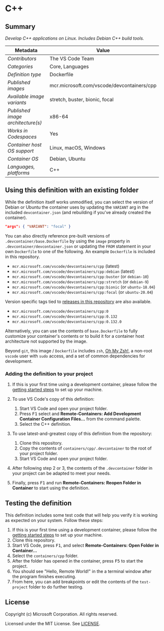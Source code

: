 # C++

## Summary

*Develop C++ applications on Linux. Includes Debian C++ build tools.*

| Metadata | Value |  
|----------|-------|
| *Contributors* | The VS Code Team |
| *Categories* | Core, Languages |
| *Definition type* | Dockerfile |
| *Published images* | mcr.microsoft.com/vscode/devcontainers/cpp |
| *Available image variants* | stretch, buster, bionic, focal |
| *Published image architecture(s)* | x86-64 |
| *Works in Codespaces* | Yes |
| *Container host OS support* | Linux, macOS, Windows |
| *Container OS* | Debian, Ubuntu |
| *Languages, platforms* | C++ |

## Using this definition with an existing folder

While the definition itself works unmodified, you can select the version of Debian or Ubuntu the container uses by updating the `VARIANT` arg in the included `devcontainer.json` (and rebuilding if you've already created the container).

```json
"args": { "VARIANT": "focal" }
```

You can also directly reference pre-built versions of `.devcontainer/base.Dockerfile` by using the `image` property in `.devcontainer/devcontainer.json` or updating the `FROM` statement in your own  `Dockerfile` to one of the following. An example `Dockerfile` is included in this repository.

- `mcr.microsoft.com/vscode/devcontainers/cpp` (latest)
- `mcr.microsoft.com/vscode/devcontainers/cpp:debian` (latest)
- `mcr.microsoft.com/vscode/devcontainers/cpp:buster` (or `debian-10`)
- `mcr.microsoft.com/vscode/devcontainers/cpp:stretch` (or `debian-9`)
- `mcr.microsoft.com/vscode/devcontainers/cpp:bionic` (or `ubuntu-18.04`)
- `mcr.microsoft.com/vscode/devcontainers/cpp:focal` (or `ubuntu-20.04`)

Version specific tags tied to [releases in this repository](https://github.com/microsoft/vscode-dev-containers/releases) are also available.

- `mcr.microsoft.com/vscode/devcontainers/cpp:0`
- `mcr.microsoft.com/vscode/devcontainers/cpp:0.132`
- `mcr.microsoft.com/vscode/devcontainers/cpp:0.132.0`

Alternatively, you can use the contents of `base.Dockerfile` to fully customize your container's contents or to build it for a container host architecture not supported by the image.

Beyond `git`, this image / `Dockerfile` includes `zsh`, [Oh My Zsh!](https://ohmyz.sh/), a non-root `vscode` user with `sudo` access, and a set of common dependencies for development.

### Adding the definition to your project

1. If this is your first time using a development container, please follow the [getting started steps](https://aka.ms/vscode-remote/containers/getting-started) to set up your machine.

2. To use VS Code's copy of this definition:
   1. Start VS Code and open your project folder.
   2. Press <kbd>F1</kbd> select and **Remote-Containers: Add Development Container Configuration Files...** from the command palette.
   3. Select the C++ definition.

3. To use latest-and-greatest copy of this definition from the repository:
   1. Clone this repository.
   2. Copy the contents of `containers/cpp/.devcontainer` to the root of your project folder.
   3. Start VS Code and open your project folder.

4. After following step 2 or 3, the contents of the `.devcontainer` folder in your project can be adapted to meet your needs.

5. Finally, press <kbd>F1</kbd> and run **Remote-Containers: Reopen Folder in Container** to start using the definition.

## Testing the definition

This definition includes some test code that will help you verify it is working as expected on your system. Follow these steps:

1. If this is your first time using a development container, please follow the [getting started steps](https://aka.ms/vscode-remote/containers/getting-started) to set up your machine.
2. Clone this repository.
3. Start VS Code, press <kbd>F1</kbd>, and select **Remote-Containers: Open Folder in Container...**
4. Select the `containers/cpp` folder.
5. After the folder has opened in the container, press <kbd>F5</kbd> to start the project.
6. You should see "Hello, Remote World!" in the a terminal window after the program finishes executing.
7. From here, you can add breakpoints or edit the contents of the `test-project` folder to do further testing.

## License

Copyright (c) Microsoft Corporation. All rights reserved.

Licensed under the MIT License. See [LICENSE](https://github.com/Microsoft/vscode-dev-containers/blob/master/LICENSE).
